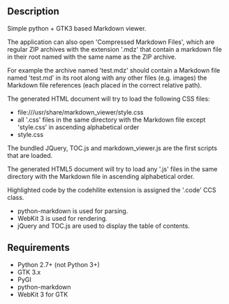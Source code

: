 Description
-----------

Simple python + GTK3 based Markdown viewer.

The application can also open 'Compressed Markdown Files', which are regular ZIP 
archives with the extension '.mdz' that contain a markdown file in their root
 named with the same name as the ZIP archive. 
 
For example the archive named 'test.mdz' should contain a Markdown file named
'test.md' in its root along with any other files (e.g. images) the Markdown file 
references (each placed in the correct relative path).

The generated HTML document will try to load the following CSS files:

- file:///usr/share/markdown_viewer/style.css
- all '.css' files in the same directory with the Markdown file except 'style.css' 
  in ascending alphabetical order
- style.css

The bundled JQuery, TOC.js and markdown_viewer.js  are the first scripts that are loaded.

The generated HTML5 document will try to load any '.js' files in the same 
directory with the Markdown file in ascending alphabetical order.


Highlighted code by the codehilite extension is assigned the '.code' CCS class.

* python-markdown is used for parsing.
* WebKit 3 is used for rendering.
* jQuery and TOC.js are used to display the table of contents.

Requirements
------------

* Python 2.7+ (not Python 3+)
* GTK 3.x
* PyGI
* python-markdown
* WebKit 3 for GTK

